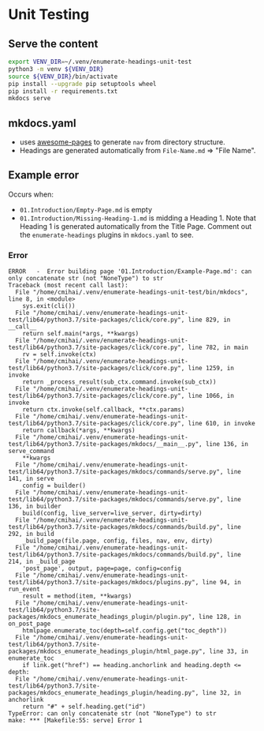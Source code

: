 Unit Testing
============

Serve the content
------------------

```bash
export VENV_DIR=~/.venv/enumerate-headings-unit-test
python3 -m venv ${VENV_DIR}
source ${VENV_DIR}/bin/activate
pip install --upgrade pip setuptools wheel
pip install -r requirements.txt
mkdocs serve
```

mkdocs.yaml
------------

- uses [awesome-pages](https://github.com/lukasgeiter/mkdocs-awesome-pages-plugin/) to generate `nav` from directory structure.
- Headings are generated automatically from `File-Name.md` => "File Name".

Example error
--------------

Occurs when:

- `01.Introduction/Empty-Page.md` is empty
- `01.Introduction/Missing-Heading-1.md` is midding a Heading 1. Note that
Heading 1 is generated automatically from the Title Page. Comment out the `enumerate-headings` plugins in `mkdocs.yaml` to see.


### Error

```
ERROR   -  Error building page '01.Introduction/Example-Page.md': can only concatenate str (not "NoneType") to str
Traceback (most recent call last):
  File "/home/cmihai/.venv/enumerate-headings-unit-test/bin/mkdocs", line 8, in <module>
    sys.exit(cli())
  File "/home/cmihai/.venv/enumerate-headings-unit-test/lib64/python3.7/site-packages/click/core.py", line 829, in __call__
    return self.main(*args, **kwargs)
  File "/home/cmihai/.venv/enumerate-headings-unit-test/lib64/python3.7/site-packages/click/core.py", line 782, in main
    rv = self.invoke(ctx)
  File "/home/cmihai/.venv/enumerate-headings-unit-test/lib64/python3.7/site-packages/click/core.py", line 1259, in invoke
    return _process_result(sub_ctx.command.invoke(sub_ctx))
  File "/home/cmihai/.venv/enumerate-headings-unit-test/lib64/python3.7/site-packages/click/core.py", line 1066, in invoke
    return ctx.invoke(self.callback, **ctx.params)
  File "/home/cmihai/.venv/enumerate-headings-unit-test/lib64/python3.7/site-packages/click/core.py", line 610, in invoke
    return callback(*args, **kwargs)
  File "/home/cmihai/.venv/enumerate-headings-unit-test/lib64/python3.7/site-packages/mkdocs/__main__.py", line 136, in serve_command
    **kwargs
  File "/home/cmihai/.venv/enumerate-headings-unit-test/lib64/python3.7/site-packages/mkdocs/commands/serve.py", line 141, in serve
    config = builder()
  File "/home/cmihai/.venv/enumerate-headings-unit-test/lib64/python3.7/site-packages/mkdocs/commands/serve.py", line 136, in builder
    build(config, live_server=live_server, dirty=dirty)
  File "/home/cmihai/.venv/enumerate-headings-unit-test/lib64/python3.7/site-packages/mkdocs/commands/build.py", line 292, in build
    _build_page(file.page, config, files, nav, env, dirty)
  File "/home/cmihai/.venv/enumerate-headings-unit-test/lib64/python3.7/site-packages/mkdocs/commands/build.py", line 214, in _build_page
    'post_page', output, page=page, config=config
  File "/home/cmihai/.venv/enumerate-headings-unit-test/lib64/python3.7/site-packages/mkdocs/plugins.py", line 94, in run_event
    result = method(item, **kwargs)
  File "/home/cmihai/.venv/enumerate-headings-unit-test/lib64/python3.7/site-packages/mkdocs_enumerate_headings_plugin/plugin.py", line 128, in on_post_page
    htmlpage.enumerate_toc(depth=self.config.get("toc_depth"))
  File "/home/cmihai/.venv/enumerate-headings-unit-test/lib64/python3.7/site-packages/mkdocs_enumerate_headings_plugin/html_page.py", line 33, in enumerate_toc
    if link.get("href") == heading.anchorlink and heading.depth <= depth:
  File "/home/cmihai/.venv/enumerate-headings-unit-test/lib64/python3.7/site-packages/mkdocs_enumerate_headings_plugin/heading.py", line 32, in anchorlink
    return "#" + self.heading.get("id")
TypeError: can only concatenate str (not "NoneType") to str
make: *** [Makefile:55: serve] Error 1
```
